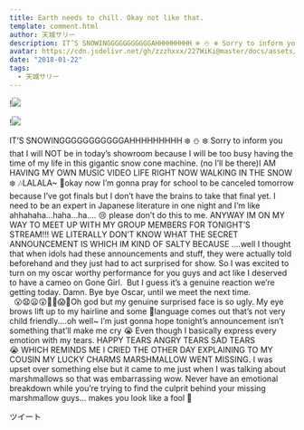 ```yaml
---
title: Earth needs to chill. Okay not like that.
template: comment.html
author: 天城サリー
description: IT’S SNOWINGGGGGGGGGGGAHHHHHHHHH ❄️ ⛄️ ❄️ Sorry to inform you that I will NOT be in today’s showroom because I will be too busy having the time of my life in this gigantic snow cone machine. (no I’...
avatar: https://cdn.jsdelivr.net/gh/zzzhxxx/227WiKi@master/docs/assets/photo/avatar/sally.jpg
date: "2018-01-22"
tags:
  - 天城サリー
---
```


!![](https://cdn.jsdelivr.net/gh/227WiKi/227WiKi-image@master/blog-image/sally-2018-01-22_1.jpg)

!![](https://cdn.jsdelivr.net/gh/227WiKi/227WiKi-image@master/blog-image/sally-2018-01-22_2.jpg)


IT’S SNOWINGGGGGGGGGGGAHHHHHHHHH ❄️ ⛄️ ❄️ Sorry to inform you that I will NOT be in today’s showroom because I will be too busy having the time of my life in this gigantic snow cone machine. (no I’ll be there)I AM HAVING MY OWN MUSIC VIDEO LIFE RIGHT NOW WALKING IN THE SNOW ❄️ 🎶LALALA~ 🎵okay now I’m gonna pray for school to be canceled tomorrow because I’ve got finals but I don’t have the brains to take that final yet. I need to be an expert in Japanese literature in one night and I’m like ahhahaha...haha...ha.... 😢 please don’t do this to me. ANYWAY IM ON MY WAY TO MEET UP WITH MY GROUP MEMBERS FOR TONIGHT’S STREAM!!! WE LITERALLY DON’T KNOW WHAT THE SECRET ANNOUNCEMENT IS WHICH IM KIND OF SALTY BECAUSE ....well I thought that when idols had these announcements and stuff, they were actually told beforehand and they just had to act surprised for show. So I was excited to turn on my oscar worthy performance for you guys and act like I deserved to have a cameo on Gone Girl.  But I guess it’s a genuine reaction we’re getting today. Damn. Bye bye Oscar, until we meet the next time.                     😮😧😦😲🤪🤩😱🤭Oh god but my genuine surprised face is so ugly. My eye brows lift up to my hairline and some 🤬language comes out that’s not very child friendly....oh well~ I’m just gonna hope tonight’s announcement isn’t something that’ll make me cry 😭 Even though I basically express every emotion with my tears. HAPPY TEARS ANGRY TEARS SAD TEARS 😭 WHICH REMINDS ME I CRIED THE OTHER DAY EXPLAINING TO MY COUSIN MY LUCKY CHARMS MARSHMALLOW WENT MISSING. I was upset over something else but it came to me just when I was talking about marshmallows so that was embarrassing wow. Never have an emotional breakdown while you’re trying to find the culprit behind your missing marshmallow guys... makes you look like a fool 🤪


ツイート



